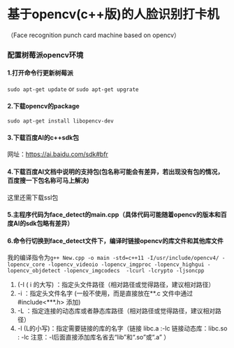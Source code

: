 # 基于opencv(c++版)的人脸识别打卡机
（Face recognition punch card machine based on opencv）

### 配置树莓派opencv环境
#### 1.打开命令行更新树莓派
`sudo apt-get update` or `sudo apt-get upgrate`
#### 2.下载opencv的package
`sudo apt-get install libopencv-dev`
#### 3.下载百度AI的c++sdk包
网址：https://ai.baidu.com/sdk#bfr
#### 4.下载百度AI文档中说明的支持包(包名称可能会有差异，若出现没有包的情况，百度搜一下包名称可马上解决)
这里还需下载ssl包
#### 5.主程序代码为face_detect的main.cpp（具体代码可能随着opencv的版本和百度AI的sdk包略有差异）
#### 6.命令行切换到face_detect文件下，编译时链接opencv的库文件和其他库文件
我的编译指令为```g++ New.cpp -o main -std=c++11 -I/usr/include/opencv4/
-lopencv_core -lopencv_videoio -lopencv_imgproc -lopencv_highgui -lopencv_objdetect -lopencv_imgcodecs  -lcurl -lcrypto -ljsoncpp``` 
1. (-I ( i 的大写)  ：指定头文件路径（相对路径或觉得路径，建议相对路径）
2. -i              ：指定头文件名字 (一般不使用，而是直接放在**.c 文件中通过#include<***.h> 添加)
3. -L              ：指定连接的动态库或者静态库路径（相对路径或觉得路径，建议相对路径）
4. -l (L的小写)：指定需要链接的库的名字（链接 libc.a :-lc 链接动态库：libc.so : -lc 注意：-l后面直接添加库名省去“lib”和“.so”或“.a”  ）


